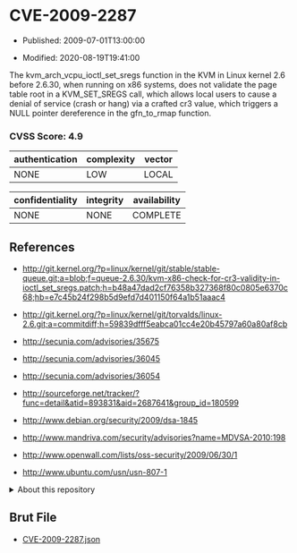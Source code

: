 # CVE-2009-2287

- Published: 2009-07-01T13:00:00

- Modified: 2020-08-19T19:41:00

The kvm_arch_vcpu_ioctl_set_sregs function in the KVM in Linux kernel 2.6 before 2.6.30, when running on x86 systems, does not validate the page table root in a KVM_SET_SREGS call, which allows local users to cause a denial of service (crash or hang) via a crafted cr3 value, which triggers a NULL pointer dereference in the gfn_to_rmap function.

### CVSS Score: **4.9**

| authentication | complexity | vector |
| --- | --- | --- |
| NONE | LOW | LOCAL |

| confidentiality | integrity | availability |
| --- | --- | --- |
| NONE | NONE | COMPLETE |

## References

* http://git.kernel.org/?p=linux/kernel/git/stable/stable-queue.git;a=blob;f=queue-2.6.30/kvm-x86-check-for-cr3-validity-in-ioctl_set_sregs.patch;h=b48a47dad2cf76358b327368f80c0805e6370c68;hb=e7c45b24f298b5d9efd7d401150f64a1b51aaac4

* http://git.kernel.org/?p=linux/kernel/git/torvalds/linux-2.6.git;a=commitdiff;h=59839dfff5eabca01cc4e20b45797a60a80af8cb

* http://secunia.com/advisories/35675

* http://secunia.com/advisories/36045

* http://secunia.com/advisories/36054

* http://sourceforge.net/tracker/?func=detail&atid=893831&aid=2687641&group_id=180599

* http://www.debian.org/security/2009/dsa-1845

* http://www.mandriva.com/security/advisories?name=MDVSA-2010:198

* http://www.openwall.com/lists/oss-security/2009/06/30/1

* http://www.ubuntu.com/usn/usn-807-1

<details>
<summary>About this repository</summary> 

  This repository is part of the project [Live Hack CVE](https://github.com/Live-Hack-CVE). Main website can be found [www.live-hack.org](https://www.live-hack.org) 
  
  Made by [Sn0wAlice](https://github.com/Sn0wAlice) for the people that care about security and need to have a feed of the latest CVEs. Hope you enjoy it, don't forget to star the repo and follow me on [Twitter](https://twitter.com/Sn0wAlice) and [Github](https://github.com/Sn0wAlice). And that is my [personnal website](https://www.alice-snow.me/)

  - [Home Page](https://github.com/Live-Hack-CVE)
  - [Framework](https://github.com/Live-Hack-CVE/cve-framework)
  - [CVE database](https://github.com/Live-Hack-CVE/full_database)
  - [Changelog](https://github.com/Live-Hack-CVE/Changelog)
</details>

## Brut File

* [CVE-2009-2287.json](https://raw.githubusercontent.com/Live-Hack-CVE/full_database/main/cves/2009/CVE-2009-2287.json)

